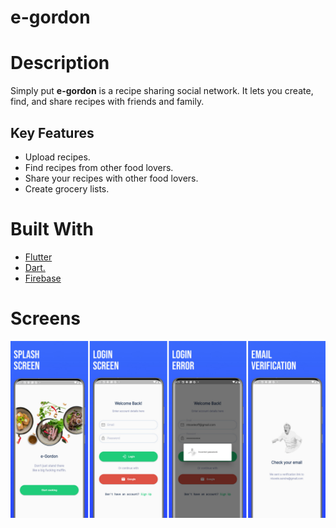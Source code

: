 # e-gordon
# Description 
Simply put **e-gordon** is a recipe sharing social network. 
It lets you create, find, and share recipes with friends and family. 

## Key Features
- Upload recipes.
- Find recipes from other food lovers.
- Share your recipes with other food lovers.
- Create grocery lists.

# Built With
- [Flutter](https://flutter.dev/)
- [Dart.](https://dart.dev/)
- [Firebase](https://firebase.flutter.dev/)

# Screens

![App Screenshots](assets/screen_panorama.png)